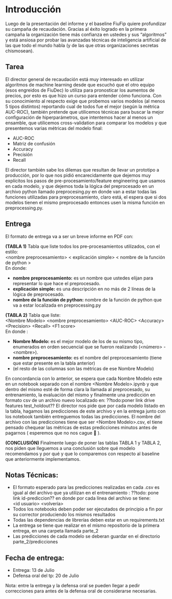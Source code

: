 # Introducción
Luego de la presentación del informe y el baseline FiuFip quiere profundizar su campaña de recaudación. Gracias al éxito 
logrado en la primera campaña la organización tiene más confianza en ustedes y sus “algoritmos” y está ansiosa por probar 
las avanzadas técnicas de inteligencia artificial de las que todo el mundo habla (y de las que otras organizaciones secretas
chismosean).  


## Tarea
El director general de recaudación está muy interesado en utilizar algoritmos de machine learning desde que escuchó 
que el otro equipo (esos engreidos de FiuDec) lo utiliza para pronosticar los aumentos de precios, por esto es que hizo un curso 
para entender cómo funciona. Con su conocimiento al respecto exige que probemos varios modelos (al menos 5 tipos distintos) 
reportando cual de todos fue el mejor (según la métrica AUC-ROC), también pretende que utilicemos técnicas para buscar la mejor
configuración de hiperparámetros, que intentemos hacer al menos un ensamble, que utilicemos cross-validation para comparar los modelos y 
que presentemos varias métricas del modelo final:  
- AUC-ROC
- Matriz de confusión
- Accuracy
- Precisión
- Recall

El director también sabe los dilemas que resultan de llevar un prototipo a producción, por lo que nos pidió 
encarecidamente que dejemos muy explícitos los pasos de pre-procesamiento/feature engineering que usamos en cada 
modelo, y que dejemos toda la lógica del preprocesado en un archivo python llamado preprocesing.py en donde van a 
estar todas las funciones utilizadas para preprocesamiento, claro está, el espera que si dos modelos tienen el 
mismo preprocesado entonces usen la misma función en preprocessing.py.  

## Entrega
El formato de entrega va a ser un breve informe en PDF con:

**(TABLA 1)** Tabla que liste todos los pre-procesamientos utilizados, con el estilo:  
\<nombre preprocesamiento\> \< explicación simple\> \< nombre de la función de python \>  
En donde:  
- **nombre preprocesamiento:** es un nombre que ustedes elijan para representar lo que hace el preprocesado.
- **explicación simple:** es una descripción en no más de 2 líneas de la lógica de preprocesado.
- **nombre de la función de python:** nombre de la función de python que va a estar localizada en preprocessing.py


**(TABLA 2)** Tabla que liste:  
\<Nombre Modelo\> \<nombre preprocesamiento\>  \<AUC-ROC\> \<Accuracy\> \<Precision\> \<Recall\> \<F1 score\>  
En donde :  
- **Nombre Modelo:** es el mejor modelo de los de su mismo tipo, enumerados en orden secuencial que se fueron realizando (\<número\> - \<nombre\>).
- **nombre preprocesamiento:** es el nombre del preprocesamiento (tiene que estar presente en la tabla anterior)
- (el resto de las columnas son las métricas de ese Nombre Modelo)

En concordancia con lo anterior, se espera que cada Nombre Modelo este en un notebook separado con el nombre
 \<Nombre Modelo\>.ipynb y que dentro del mismo esté de forma clara la llamada al preprocesado, su entrenamiento, 
 la evaluación del mismo y finalmente una predicción en formato csv de un archivo nuevo localizado
  en: ??todo:poner link drive features test_holdout?? El director nos pide que 
  por cada modelo listado en la tabla, hagamos las predicciones de este archivo y en la entrega junto con los notebook 
  también entreguemos todas las predicciones. El nombre del archivo con las predicciones tiene que 
  ser \<Nombre Modelo\>.csv, el tiene pensado chequear las métricas de estas predicciones minutos antes de 
  pagarnos ( esperemos que no nos cague  👀 ).

**(CONCLUSIÓN)**
Finalmente luego de poner las tablas TABLA 1 y TABLA 2, nos piden que lleguemos a una conclusión sobre qué modelo 
recomendamos y por qué y que lo comparemos con respecto al baseline que anteriormente implementamos.


## Notas Técnicas:
- El formato esperado para las predicciones realizadas en cada .csv es igual al del archivo que ya utilizan en el 
entrenamiento : ??todo: pone link id-prediccion?? en donde por cada 
línea del archivo se tiene:  
\<id usuario\> \<volvería\>  
- Todos los notebooks deben poder ser ejecutados de principio a fin por su corrector produciendo los mismos resultados
- Todas las dependencias de librerías deben estar en un requirements.txt
- La entrega se tiene que realizar en el mismo repositorio de la primera entrega, en una carpeta llamada parte_2
- Las predicciones de cada modelo se deberan guardar en el directorio parte_2/predicciones

## Fecha de entrega:
- Entrega: 13 de Julio
- Defensa oral del tp: 20 de Julio  

Nota: entre la entrega y la defensa oral se pueden llegar a pedir correcciones para antes de la defensa oral de 
considerarse necesarias.
